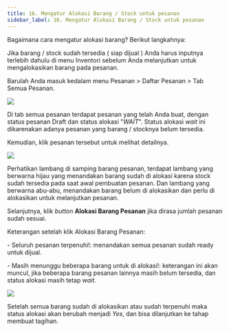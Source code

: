 ```yaml
---
title: 16. Mengatur Alokasi Barang / Stock untuk pesanan
sidebar_label: 16. Mengatur Alokasi Barang / Stock untuk pesanan
---
```

B﻿agaimana cara mengatur alokasi barang? Berikut langkahnya:

J﻿ika barang / stock sudah tersedia ( siap dijual ) Anda harus inputnya terlebih dahulu di menu Inventori sebelum Anda melanjutkan untuk mengalokasikan barang pada pesanan.

B﻿arulah Anda masuk kedalam menu Pesanan > Daftar Pesanan > Tab Semua Pesanan.

![](/img/mengatur-alokasi-barang-atau-stock-tab-semua-pesanan.png)

D﻿i tab semua pesanan terdapat pesanan yang telah A﻿nda buat, dengan status pesanan Draft dan status alokasi "*WAIT*". Status alokasi *wait* ini dikarenakan adanya pesanan yang barang / stocknya belum tersedia.

K﻿emudian, klik pesanan tersebut untuk melihat detailnya.

![](/img/mengatur-alokasi-barang-atau-stock.png)

P﻿erhatikan lambang di samping barang pesanan, terdapat lambang yang berwarna hijau yang menandakan barang sudah di alokasi karena stock sudah tersedia pada saat awal pembuatan pesanan. Dan lambang yang berwarna abu-abu, menandakan barang belum di alokasikan dan perlu di alokasikan untuk melanjutkan pesanan. 

S﻿elanjutnya, klik *button* **Alokasi Barang Pesanan** jika dirasa jumlah pesanan sudah sesuai. 

K﻿eterangan setelah klik Alokasi Barang Pesanan:

\-﻿ Seluruh pesanan terpenuhi!: menandakan semua pesanan sudah ready untuk dijual.

\-﻿ Masih menunggu beberapa barang untuk di alokasi!: keterangan ini akan muncul, jika beberapa barang pesanan lainnya masih belum tersedia, dan status alokasi masih tetap *wait*.

![](/img/status-alokasi-sudah-yes.png)

S﻿etelah semua barang sudah di alokasikan atau sudah terpenuhi maka status alokasi akan berubah menjadi *Yes*, dan bisa dilanjutkan ke tahap membuat tagihan.